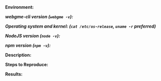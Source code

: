 **Environment:**

**_webgme-cli version (`webgme -v`):_**

**_Operating system and kernel: (`cat /etc/os-release`, `uname -r` preferred)_**

**_NodeJS version (`node -v`):_**

**_npm version (`npm -v`):_**

**Description:**

**Steps to Reproduce:**

**Results:**
